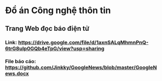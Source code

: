 # Đồ án Công nghệ thôn tin
## Trang Web đọc báo điện tử
### Link: https://drive.google.com/file/d/1axnSALqMhmnPnQ-6trG8ulp0GQb4eTpG/view?usp=sharing
### File báo cáo: https://github.com/Jinkky/GoogleNews/blob/master/GoogleNews.docx
